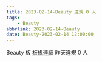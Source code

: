 ```yaml
---
title: 2023-02-14-Beauty 違規 0 人
tags:
    - Beauty
abbrlink: 2023-02-14-Beauty
date: Beauty-2023-02-14 12:00:00
---
```

Beauty 板 [板規連結](https://www.ptt.cc/bbs/Beauty/M.1630069980.A.84B.html)
昨天違規 0 人
